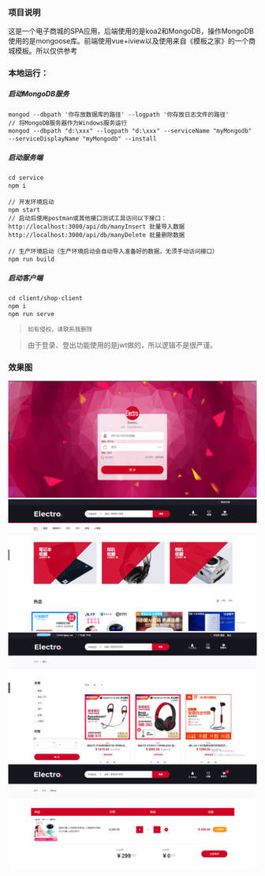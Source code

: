 ### 项目说明
这是一个电子商城的SPA应用，后端使用的是koa2和MongoDB，操作MongoDB使用的是mongoose库。前端使用vue+iview以及使用来自《模板之家》的一个商城模板。所以仅供参考
### 本地运行：
##### 启动MongoDB服务
```
mongod --dbpath '你存放数据库的路径' --logpath '你存放日志文件的路径'
// 将MongoDB服务器作为Windows服务运行
mongod --dbpath "d:\xxx" --logpath "d:\xxx" --serviceName "myMongodb" --serviceDisplayName "myMongodb" --install
```
##### 启动服务端
```
cd service
npm i

// 开发环境启动
npm start
// 启动后使用postman或其他接口测试工具访问以下接口：
http://localhost:3000/api/db/manyInsert 批量导入数据
http://localhost:3000/api/db/manyDelete 批量删除数据

// 生产环境启动（生产环境启动会自动导入准备好的数据，无须手动访问接口）
npm run build
```
##### 启动客户端
```
cd client/shop-client
npm i
npm run serve
```
> `如有侵权，请联系我删除`

> 由于登录、登出功能使用的是jwt做的，所以逻辑不是很严谨。

### 效果图
![](https://github.com/MSLight2/koa2-vue-iview-MongoDB/blob/master/example/img/login.png)
![](https://github.com/MSLight2/koa2-vue-iview-MongoDB/blob/master/example/img/home.png)
![](https://github.com/MSLight2/koa2-vue-iview-MongoDB/blob/master/example/img/list.jpg)
![](https://github.com/MSLight2/koa2-vue-iview-MongoDB/blob/master/example/img/cart.png)
